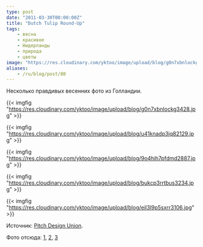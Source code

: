 ```yaml
---
type: post
date: "2011-03-30T00:00:00Z"
title: "Dutch Tulip Round-Up"
tags:
    - весна
    - красивое
    - Нидерланды
    - природа
    - цветы
image: "https://res.cloudinary.com/yktoo/image/upload/blog/g0n7xbnlockg3428.jpg"
aliases:
    - /ru/blog/post/80
---
```


Несколько правдивых весенних фото из Голландии.

{{< imgfig "https://res.cloudinary.com/yktoo/image/upload/blog/g0n7xbnlockg3428.jpg" >}}

<!--more-->

{{< imgfig "https://res.cloudinary.com/yktoo/image/upload/blog/u41knadp3jq82129.jpg" >}}

{{< imgfig "https://res.cloudinary.com/yktoo/image/upload/blog/9o4hih7pfdmd2887.jpg" >}}

{{< imgfig "https://res.cloudinary.com/yktoo/image/upload/blog/bukcp3rrtbus3234.jpg" >}}

{{< imgfig "https://res.cloudinary.com/yktoo/image/upload/blog/eil3l9p5sxrr3106.jpg" >}}

Источник: [Pitch Design Union](http://pitchdesignunion.com/?p=4808).

Фото отсюда: [1](http://pixdaus.com/single.php?id=72051), [2](http://pixdaus.com/single.php?id=204430), [3](http://peterjsullivan.wordpress.com/2008/10/28/birds-eye-view-of-dutch-tulip-fields)
